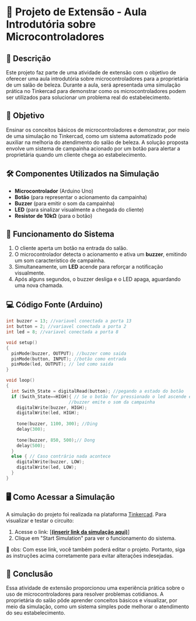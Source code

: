 # 📌 Projeto de Extensão - Aula Introdutória sobre Microcontroladores

## 📖 Descrição
Este projeto faz parte de uma atividade de extensão com o objetivo de oferecer uma aula introdutória sobre microcontroladores para a proprietária de um salão de beleza. Durante a aula, será apresentada uma simulação prática no Tinkercad para demonstrar como os microcontroladores podem ser utilizados para solucionar um problema real do estabelecimento.

## 🎯 Objetivo
Ensinar os conceitos básicos de microcontroladores e demonstrar, por meio de uma simulação no Tinkercad, como um sistema automatizado pode auxiliar na melhoria do atendimento do salão de beleza. A solução proposta envolve um sistema de campainha acionado por um botão para alertar a proprietária quando um cliente chega ao estabelecimento.

## 🛠 Componentes Utilizados na Simulação
- **Microcontrolador** (Arduino Uno)
- **Botão** (para representar o acionamento da campainha)
- **Buzzer** (para emitir o som da campainha)
- **LED** (para sinalizar visualmente a chegada do cliente)
- **Resistor de 10kΩ** (para o botão)

## 🔧 Funcionamento do Sistema
1. O cliente aperta um botão na entrada do salão.
2. O microcontrolador detecta o acionamento e ativa um **buzzer**, emitindo um som característico de campainha.
3. Simultaneamente, um **LED** acende para reforçar a notificação visualmente.
4. Após alguns segundos, o buzzer desliga e o LED apaga, aguardando uma nova chamada.

## 💻 Código Fonte (Arduino)
```c
int buzzer = 13; //variavel conectada a porta 13
int button = 2; //variavel conectada a porta 2
int led = 8; //variavel conectada a porta 8

void setup()
{
  pinMode(buzzer, OUTPUT); //buzzer como saida
  pinMode(button, INPUT); //botão como entrada
  pinMode(led, OUTPUT); // led como saida
}

void loop()
{
  int Swith_State = digitalRead(button); //pegando a estado do botão
  if (Swith_State==HIGH){ // Se o botão for pressionado o led ascende e o 
    					//buzzer emite o som da campainha
  	digitalWrite(buzzer, HIGH);
    digitalWrite(led, HIGH);
    
    tone(buzzer, 1100, 300); //Ding
    delay(300);
    
    tone(buzzer, 850, 500);// Dong
    delay(500);
  }
  else { // Caso contrário nada acontece
  	digitalWrite(buzzer, LOW);
    digitalWrite(led, LOW);
  }
}
```

## 🖥 Como Acessar a Simulação
A simulação do projeto foi realizada na plataforma [Tinkercad](https://www.tinkercad.com/). Para visualizar e testar o circuito:
1. Acesse o link: [[**(inserir link da simulação aqui)**](https://www.tinkercad.com/things/iaoKOQdVYf7-smooth-bigery-hillar/editel?returnTo=https%3A%2F%2Fwww.tinkercad.com%2Fdashboard&sharecode=Wvd1E2OtxCPRkmWTzBDJQKm0Azdlp_mNo7cadOaQ6w4)]
2. Clique em "Start Simulation" para ver o funcionamento do sistema.

📍 obs: Com esse link, você também poderá editar o projeto. Portanto, siga as instruções acima corretamente para evitar alterações indesejadas.

## 📢 Conclusão
Essa atividade de extensão proporcionou uma experiência prática sobre o uso de microcontroladores para resolver problemas cotidianos. A proprietária do salão pôde aprender conceitos básicos e visualizar, por meio da simulação, como um sistema simples pode melhorar o atendimento do seu estabelecimento.


